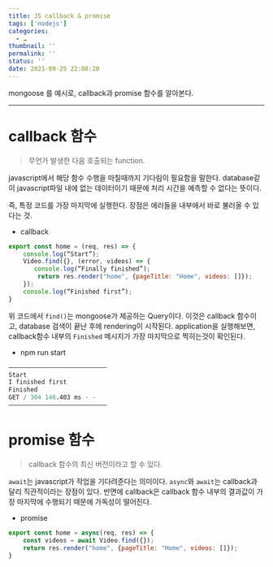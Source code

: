 ```yaml
---
title: JS callback & promise
tags: ['nodejs']
categories:
  - ☁️
thumbnail: ''
permalink: ''
status: ''
date: 2021-09-25 22:08:20
---
```


mongoose 를 예시로, callback과 promise 함수를 알아본다.
<!-- excerpt -->
<!-- toc -->

---

# callback 함수
> 무언가 발생한 다음 호출되는 function.

javascript에서 해당 함수 수행을 마칠때까지 기다림이 필요함을 말한다.
database같이 javascript파일 내에 없는 데이터이기 때문에 처리 시간을 예측할 수 없다는 뜻이다.

즉, 특정 코드를 가장 마지막에 실행한다.
장점은 에러들을 내부에서 바로 불러올 수 있다는 것.

* callback

```js
export const home = (req, res) => {
    console.log(“Start”);
    Video.find({}, (error, videos) => {
	   console.log(“Finally finished”);
        return res.render("home", {pageTitle: "Home", videos: []});
    });
    console.log(“Finished first”);
}
```

위 코드에서 `find()`는 mongoose가 제공하는 Query이다. 이것은 callback 함수이고, database 검색이 끝난 후에 rendering이 시작된다.
application을 실행해보면, callback함수 내부의 `Finished` 메시지가 가장 마지막으로 찍히는것이 확인된다.

* npm run start

```s
———————————————————————————
Start
I finished first
Finished
GET / 304 146.403 ms - -
———————————————————————————
```

# promise 함수

> callback 함수의 최신 버전이라고 할 수 있다.

`await`는 javascript가 작업을 기다려준다는 의미이다.
`async`와 `await`는 callback과 달리 직관적이라는 장점이 있다.
반면에 callback은 callback 함수 내부의 결과값이 가장 마지막에 수행되기 때문에 가독성이 떨어진다.

* promise

```js
export const home = async(req, res) => {
    const videos = await Video.find({});
    return res.render("home", {pageTitle: "Home", videos: []});
}
```

